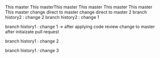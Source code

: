 This master
This masterThis master
This master
This master
This master
This master
change direct to master
change direct to master 2
branch history2 : change 2
branch history2 : change 1

branch history1 : change 1 -> after applying code review
change to master after initaizate pull request

branch history1 : change 2

branch history1 : change 3

